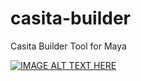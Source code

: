 # casita-builder
Casita Builder Tool for Maya

[![IMAGE ALT TEXT HERE](https://img.youtube.com/vi/YOUTUBE_VIDEO_ID_HERE/0.jpg)](https://vimeo.com/630663359?embedded=true&source=vimeo_logo&owner=129103302)
